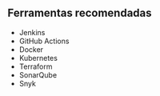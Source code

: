 ## Ferramentas recomendadas

- Jenkins
- GitHub Actions
- Docker
- Kubernetes
- Terraform
- SonarQube
- Snyk